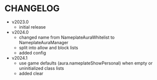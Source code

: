 # CHANGELOG

- v2023.0
  - initial release
- v2024.0
  - changed name from NameplateAuraWhitelist to NameplateAuraManager
  - split into allow and block lists
  - added config
- v2024.1
  - use game defaults (aura.nameplateShowPersonal) when empty or uninitialized class lists
  - added clear
